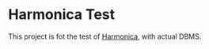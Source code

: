 # Harmonica Test

This project is fot the test of [Harmonica](https://github.com/KenjiOhtsuka/harmonica), with actual DBMS.